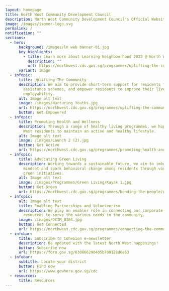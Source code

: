 ```yaml
---
layout: homepage
title: North West Community Development Council
description: North West Community Development Council's Official Website
image: /images/isomer-logo.svg
permalink: /
notification: ""
sections:
  - hero:
      background: /images/ln web banner-01.jpg
      key_highlights:
        - title: Learn more about Learning Neighbourhood 2023 @ North West!
          description: ""
          url: https://northwest.cdc.gov.sg/programmes/uplifting-the-community/learning-neighbourhood/
      variant: image
  - infopic:
      title: Uplifting The Community
      description: We aim to provide short-term support for residents through local
        assistance schemes, and empower residents to improve their lives and
        employability.
      alt: Image alt text
      image: /images/Nurturing Youths.jpg
      url: https://northwest.cdc.gov.sg/programmes/uplifting-the-community/sfa-northwest
      button: Get Empowered
  - infopic:
      title: Promoting Health and Wellness
      description: Through a range of healthy living programmes, we hope for our North
        West residents to maintain an active and healthy lifestyle.
      alt: Image alt text
      image: /images/Launch 2 (2).jpg
      button: Get Active
      url: https://northwest.cdc.gov.sg/programmes/promoting-health-and-wellness/mental-wellness
  - infopic:
      title: Advocating Green Living
      description: Working towards a sustainable future, we aim to imbue a green
        mindset and spark behavioral change among residents through various
        green initiatives.
      alt: Image alt text
      image: /images/Programmes/Green Living/Kayak 1.jpg
      button: Get Green
      url: https://northwest.cdc.gov.sg/programmes/bonding-the-people/greenhomes-at-northwest
  - infopic:
      alt: Image alt text
      title: Enabling Partnerships and Volunteerism
      description: We play an enabler role in connecting our corporate partners'
        resources to serve the various needs in the community.
      image: /images/DCIM_0184.jpg
      button: Get Connected
      url: https://northwest.cdc.gov.sg/programmes/connecting-the-community/club100-northwest
  - infobar:
      title: Subscribe to Cohesion e-newsletter
      description: Be updated with the latest North West happenings!
      button: Subscribe now
      url: https://form.gov.sg/630866290405b700128d6e53
  - infobar:
      subtitle: Locate your district
      button: Find now
      url: https://www.gowhere.gov.sg/cdc
  - resources:
      title: Resources
---
```

